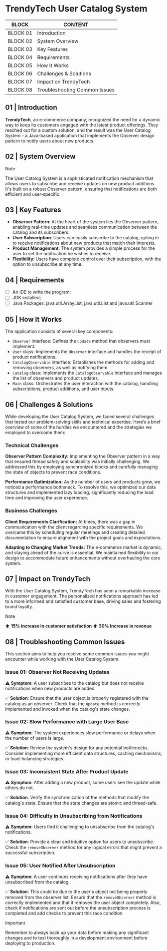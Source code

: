 # TrendyTech User Catalog System

|BLOCK | CONTENT |
|------|---------|
|BLOCK 01 | Introduction |
|BLOCK 02 | System Overview |
|BLOCK 03 | Key Features |
|BLOCK 04 | Requirements |
|BLOCK 05 | How It Works |
|BLOCK 06 | Challenges & Solutions|
|BLOCK 07 | Impact on TrendyTech |
|BLOCK 08 | Troubleshooting Common Issues |



## 01 | Introduction

**TrendyTech**, an e-commerce company, recognized the need for a dynamic way to keep its customers engaged with the latest product offerings. They reached out for a custom solution, and the result was the User Catalog System - a Java-based application that implements the Observer design pattern to notify users about new products.

## 02 | System Overview

> [!NOTE]
> The User Catalog System is a sophisticated notification mechanism that allows users to subscribe and receive updates on new product additions. It's built on a robust Observer pattern, ensuring that notifications are both efficient and user-specific.

## 03 | Key Features

- **Observer Pattern**: At the heart of the system lies the Observer pattern, enabling real-time updates and seamless communication between the catalog and its subscribers.
- **User Subscription**: Users can easily subscribe to the catalog, opting in to receive notifications about new products that match their interests.
- **Product Management**: The system provides a simple process for the user to set the notification he wishes to receive.
- **Flexibility**: Users have complete control over their subscription, with the option to unsubscribe at any time.

## 04 | Requirements


- [ ] An IDE to write the program;
- [ ] JDK installed;
- [ ] Java Packages: java.util.ArrayList; java.util.List and java.util.Scanner

## 05 | How It Works

The application consists of several key components:

- ```Observer``` interface: Defines the `update` method that observers must implement.
- ```User``` class: Implements the `Observer` interface and handles the receipt of product notifications.
- `CatalogObservable` interface: Establishes the methods for adding and removing observers, as well as notifying them.
- `Catalog` class: Implements the `CatalogObservable` interface and manages the list of observers and product updates.
- `Main` class: Orchestrates the user interaction with the catalog, handling subscriptions, product additions, and user inputs.

## 06 | Challenges & Solutions

While developing the User Catalog System, we faced several challenges that tested our problem-solving skills and technical expertise. Here’s a brief overview of some of the hurdles we encountered and the strategies we employed to overcome them:

### Technical Challenges

**Observer Pattern Complexity:** Implementing the Observer pattern in a way that ensured thread safety and scalability was initially challenging. We addressed this by employing synchronized blocks and carefully managing the state of objects to prevent race conditions.

**Performance Optimization:** As the number of users and products grew, we noticed a performance bottleneck. To resolve this, we optimized our data structures and implemented lazy loading, significantly reducing the load time and improving the user experience.

### Business Challenges
**Client Requirements Clarification:** At times, there was a gap in communication with the client regarding specific requirements. We overcame this by scheduling regular meetings and creating detailed documentation to ensure alignment with the project goals and expectations.

**Adapting to Changing Market Trends:** The e-commerce market is dynamic, and staying ahead of the curve is essential. We maintained flexibility in our design to accommodate future enhancements without overhauling the core system.

## 07 | Impact on TrendyTech

With the User Catalog System, TrendyTech has seen a remarkable increase in customer engagement. The personalized notifications approach has led to a more informed and satisfied customer base, driving sales and fostering brand loyalty.

> [!NOTE]
>  :arrow_up: **15% increase in customer satisfaction** :arrow_up: **30% Increase in revenue** 

## 08 | Troubleshooting Common Issues
This section aims to help you resolve some common issues you might encounter while working with the User Catalog System.

### Issue 01: Observer Not Receiving Updates
:warning: **Symptom**: A user subscribes to the catalog but does not receive notifications when new products are added.

:white_check_mark: **Solution**: Ensure that the user object is properly registered with the catalog as an observer. Check that the `update` method is correctly implemented and invoked when the catalog's state changes.

### Issue 02: Slow Performance with Large User Base
:warning: **Symptom**: The system experiences slow performance or delays when the number of users is large.

:white_check_mark: **Solution**: Review the system's design for any potential bottlenecks. Consider implementing more efficient data structures, caching mechanisms, or load-balancing strategies.

### Issue 03: Inconsistent State After Product Update
:warning: **Symptom**: After adding a new product, some users see the update while others do not.

:white_check_mark: **Solution**: Verify the synchronization of the methods that modify the catalog's state. Ensure that the state changes are atomic and thread-safe.

### Issue 04: Difficulty in Unsubscribing from Notifications
:warning: **Symptom**: Users find it challenging to unsubscribe from the catalog's notifications.

:white_check_mark: **Solution**: Provide a clear and intuitive option for users to unsubscribe. Check the `removeObserver` method for any logical errors that might prevent a successful subscription.

### Issue 05: User Notified After Unsubscription
:warning: **Symptom**: A user continues receiving notifications after they have unsubscribed from the catalog.

:white_check_mark: **Solution**: This could be due to the user's object not being properly removed from the observer list. Ensure that the `removeObserver` method is correctly implemented and that it removes the user object completely. Also, check if notifications are sent out before the unsubscription process is completed and add checks to prevent this race condition.

> [!IMPORTANT]
> Remember to always back up your data before making any significant changes and to test thoroughly in a development environment before deploying to production.
